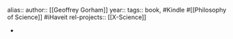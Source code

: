 alias::
author:: [[Geoffrey Gorham]]
year::
tags:: book, #Kindle #[[Philosophy of Science]] #iHaveit
rel-projects:: [[X-Science]]



-
